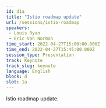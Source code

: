 ```yaml
---
id: d1a
title: "Istio roadmap update"
url: /sessions/istio-roadmap
speakers:
 - Louis Ryan
 - Eric Van Norman
time_start: 2022-04-27T15:00:00.000Z
time_end: 2022-04-27T15:45:00.000Z
session_type: Presentation
track: Keynote
track_slug: keynote
language: English
block: d
slot: 1a
---
```


Istio roadmap update.